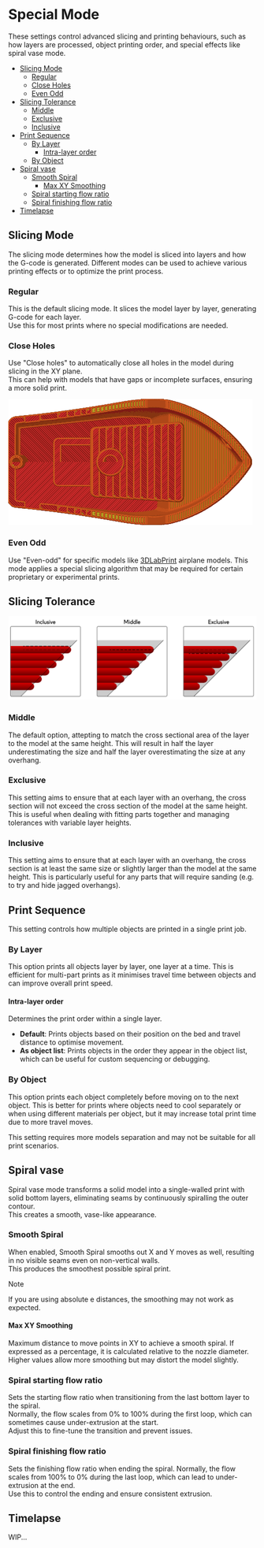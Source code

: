 # Special Mode

These settings control advanced slicing and printing behaviours, such as how layers are processed, object printing order, and special effects like spiral vase mode.

- [Slicing Mode](#slicing-mode)
  - [Regular](#regular)
  - [Close Holes](#close-holes)
  - [Even Odd](#even-odd)
- [Slicing Tolerance](#slicing-tolerance)
  - [Middle](#middle)
  - [Exclusive](#exclusive)
  - [Inclusive](#inclusive)
- [Print Sequence](#print-sequence)
  - [By Layer](#by-layer)
    - [Intra-layer order](#intra-layer-order)
  - [By Object](#by-object)
- [Spiral vase](#spiral-vase)
  - [Smooth Spiral](#smooth-spiral)
    - [Max XY Smoothing](#max-xy-smoothing)
  - [Spiral starting flow ratio](#spiral-starting-flow-ratio)
  - [Spiral finishing flow ratio](#spiral-finishing-flow-ratio)
- [Timelapse](#timelapse)

## Slicing Mode

The slicing mode determines how the model is sliced into layers and how the G-code is generated. Different modes can be used to achieve various printing effects or to optimize the print process.

### Regular

This is the default slicing mode. It slices the model layer by layer, generating G-code for each layer.  
Use this for most prints where no special modifications are needed.

### Close Holes

Use "Close holes" to automatically close all holes in the model during slicing in the XY plane.  
This can help with models that have gaps or incomplete surfaces, ensuring a more solid print.

![close-holes](https://github.com/SoftFever/OrcaSlicer/blob/main/doc/images/slicing-mode/close-holes.png?raw=true)

### Even Odd

Use "Even-odd" for specific models like [3DLabPrint](https://3dlabprint.com) airplane models. This mode applies a special slicing algorithm that may be required for certain proprietary or experimental prints.

## Slicing Tolerance

![slicing-tolerance](https://github.com/SoftFever/OrcaSlicer/blob/main/doc/images/Tolerance/SlicingTolerance.png?raw=true)

### Middle

The default option, attepting to match the cross sectional area of the layer to the model at the same height. This will result in half the layer underestimating the size and half the layer overestimating the size at any overhang.

### Exclusive

This setting aims to ensure that at each layer with an overhang, the cross section will not exceed the cross section of the model at the same height. This is useful when dealing with fitting parts together and managing tolerances with variable layer heights.

### Inclusive

This setting aims to ensure that at each layer with an overhang, the cross section is at least the same size or slightly larger than the model at the same height. This is particularly useful for any parts that will require sanding (e.g. to try and hide jagged overhangs).

## Print Sequence

This setting controls how multiple objects are printed in a single print job.

### By Layer

This option prints all objects layer by layer, one layer at a time. This is efficient for multi-part prints as it minimises travel time between objects and can improve overall print speed.

#### Intra-layer order

Determines the print order within a single layer.

- **Default**: Prints objects based on their position on the bed and travel distance to optimise movement.
- **As object list**: Prints objects in the order they appear in the object list, which can be useful for custom sequencing or debugging.

### By Object

This option prints each object completely before moving on to the next object. This is better for prints where objects need to cool separately or when using different materials per object, but it may increase total print time due to more travel moves.

This setting requires more models separation and may not be suitable for all print scenarios.

## Spiral vase

Spiral vase mode transforms a solid model into a single-walled print with solid bottom layers, eliminating seams by continuously spiralling the outer contour.  
This creates a smooth, vase-like appearance.

### Smooth Spiral

When enabled, Smooth Spiral smooths out X and Y moves as well, resulting in no visible seams even on non-vertical walls.  
This produces the smoothest possible spiral print.

> [!NOTE]
> If you are using absolute e distances, the smoothing may not work as expected.

#### Max XY Smoothing

Maximum distance to move points in XY to achieve a smooth spiral. If expressed as a percentage, it is calculated relative to the nozzle diameter.  
Higher values allow more smoothing but may distort the model slightly.

### Spiral starting flow ratio

Sets the starting flow ratio when transitioning from the last bottom layer to the spiral.  
Normally, the flow scales from 0% to 100% during the first loop, which can sometimes cause under-extrusion at the start.  
Adjust this to fine-tune the transition and prevent issues.

### Spiral finishing flow ratio

Sets the finishing flow ratio when ending the spiral. Normally, the flow scales from 100% to 0% during the last loop, which can lead to under-extrusion at the end.  
Use this to control the ending and ensure consistent extrusion.

## Timelapse

WIP...
